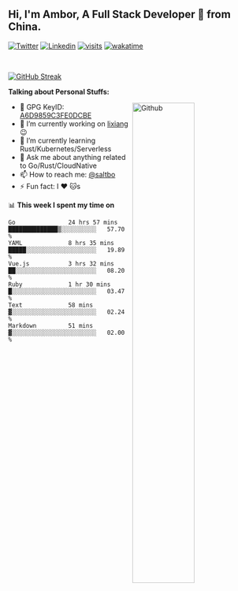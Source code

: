## Hi, I'm Ambor, A Full Stack Developer 🚀 from China.

[![Twitter](https://img.shields.io/badge/-saltbo-1ca0f1?style=flat&logo=twitter&logoColor=white)](https://twitter.com/rdsaltbo)
[![Linkedin](https://img.shields.io/badge/-saltbo-blue?style=flat&logo=Linkedin&logoColor=white)](https://www.linkedin.com/in/saltbo/)
[![visits](https://visitor.vercel.app/page/saltbo?color=light-green)](https://github.com/saltbo/)
[![wakatime](https://wakatime.com/badge/user/f82b1c77-faab-48cd-aef5-a12c0aff104b.svg)](https://wakatime.com/@f82b1c77-faab-48cd-aef5-a12c0aff104b)

&nbsp;  

[![GitHub Streak](http://github-readme-streak-stats.herokuapp.com?user=saltbo&hide_border=true&date_format=M%20j%5B%2C%20Y%5D)](https://git.io/streak-stats)

**Talking about Personal Stuffs:**
<!-- Any image aligned to the right. Beware the width  -->
<img width="50%" align="right" alt="Github" src="https://raw.githubusercontent.com/saltbo/saltbo/master/images/git-header.svg" />

- 🤘 GPG KeyID: [A6D9859C3FE0DCBE](https://saltbo.cn/pgp_keys.asc)
- 🔭 I’m currently working on [lixiang](https://www.lixiang.com/) :wink:
- 🌱 I’m currently learning Rust/Kubernetes/Serverless
- 💬 Ask me about anything related to Go/Rust/CloudNative
- 📫 How to reach me: [@saltbo](https://t.me/saltbo)
- ⚡ Fun fact: I :heart: :cat:s


📊 **This week I spent my time on**
<!--START_SECTION:waka-->

```text
Go               24 hrs 57 mins  ██████████████▒░░░░░░░░░░   57.70 %
YAML             8 hrs 35 mins   █████░░░░░░░░░░░░░░░░░░░░   19.89 %
Vue.js           3 hrs 32 mins   ██░░░░░░░░░░░░░░░░░░░░░░░   08.20 %
Ruby             1 hr 30 mins    █░░░░░░░░░░░░░░░░░░░░░░░░   03.47 %
Text             58 mins         ▓░░░░░░░░░░░░░░░░░░░░░░░░   02.24 %
Markdown         51 mins         ▓░░░░░░░░░░░░░░░░░░░░░░░░   02.00 %
```

<!--END_SECTION:waka-->
